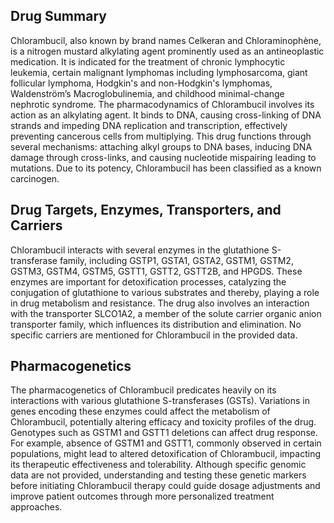 ## Drug Summary
Chlorambucil, also known by brand names Celkeran and Chloraminophène, is a nitrogen mustard alkylating agent prominently used as an antineoplastic medication. It is indicated for the treatment of chronic lymphocytic leukemia, certain malignant lymphomas including lymphosarcoma, giant follicular lymphoma, Hodgkin's and non-Hodgkin's lymphomas, Waldenström’s Macroglobulinemia, and childhood minimal-change nephrotic syndrome. The pharmacodynamics of Chlorambucil involves its action as an alkylating agent. It binds to DNA, causing cross-linking of DNA strands and impeding DNA replication and transcription, effectively preventing cancerous cells from multiplying. This drug functions through several mechanisms: attaching alkyl groups to DNA bases, inducing DNA damage through cross-links, and causing nucleotide mispairing leading to mutations. Due to its potency, Chlorambucil has been classified as a known carcinogen.

## Drug Targets, Enzymes, Transporters, and Carriers
Chlorambucil interacts with several enzymes in the glutathione S-transferase family, including GSTP1, GSTA1, GSTA2, GSTM1, GSTM2, GSTM3, GSTM4, GSTM5, GSTT1, GSTT2, GSTT2B, and HPGDS. These enzymes are important for detoxification processes, catalyzing the conjugation of glutathione to various substrates and thereby, playing a role in drug metabolism and resistance. The drug also involves an interaction with the transporter SLCO1A2, a member of the solute carrier organic anion transporter family, which influences its distribution and elimination. No specific carriers are mentioned for Chlorambucil in the provided data.

## Pharmacogenetics
The pharmacogenetics of Chlorambucil predicates heavily on its interactions with various glutathione S-transferases (GSTs). Variations in genes encoding these enzymes could affect the metabolism of Chlorambucil, potentially altering efficacy and toxicity profiles of the drug. Genotypes such as GSTM1 and GSTT1 deletions can affect drug response. For example, absence of GSTM1 and GSTT1, commonly observed in certain populations, might lead to altered detoxification of Chlorambucil, impacting its therapeutic effectiveness and tolerability. Although specific genomic data are not provided, understanding and testing these genetic markers before initiating Chlorambucil therapy could guide dosage adjustments and improve patient outcomes through more personalized treatment approaches.